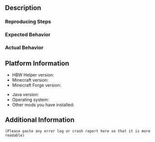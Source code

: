 <!--
    Thanks for contributing to HBW Helper!
    If you have not done so, please read the `Ticket Submitting Guideline`
    section in the contribution guide (`CONTRIBUTING.md`).
    This template gives you suggestion on what you should include in this
    issue's description. Whether to follow this template is up to you, but if
    you choose not to follow it, please make sure you introduce the issue you
    are reporting in as many details as possible.
-->

## Description
### Reproducing Steps
<!--
    List what steps we should do to reproduce your issue. Feel free to use a
    numbered list.
    If the problem you are reporting does not happen all the time when these
    steps are taken, please indicate this.
-->

### Expected Behavior
<!--
    What did you expect to see when you carried out the steps you described?
-->

### Actual Behavior
<!--
    What did you actually see when you carried out the steps you described?
-->

## Platform Information
<!--
    Please fill out the following information about the environment where you
    run this mod.
    Please do not use "latest" for any version number, as it is a vague
    description of version.
-->
<!-- HBW Helper version can be found either from the file name of this mod's
JAR file or in the mod options menu in game -->
- HBW Helper version:
- Minecraft version:
- Minecraft Forge version:
<!-- Report the Java version you see on the top-right corner of the debug
screen, which shows by pressing F3 when you are playing in a world -->
- Java version:
- Operating system:
- Other mods you have installed:

## Additional Information
<!--
    Is there any error log or crash report related to this issue? Or, have you
    captured any screenshot or screen recording which demonstrates this issue?
    If so, please attach them here.
-->
```
(Please paste any error log or crash report here so that it is more readable)
```
